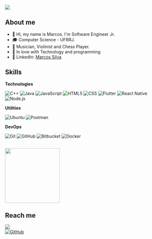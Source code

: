 ![](https://komarev.com/ghpvc/?username=m4rcxs&color=006bed)

## About me

- 👋 Hi, my name is Marcos. I'm Software Engineer Jr.
- 🎓 Computer Science - UFRRJ.
- 🎻 Musician, Violinist and Chess Player.
- 👀 In love with Technology and programming
- 💼 LinkedIn: <a href="https://LinkedIn.com/in/m4rcxs">Marcos Silva</a> 

## Skills

**Technologies**

![C++](https://img.shields.io/badge/-C++-333333?style=flat&logo=C%2B%2B&logoColor=00599C)
![Java](https://img.shields.io/badge/-Typescript-333333?style=flat&logo=Typescript&logoColor=007396)
![JavaScript](https://img.shields.io/badge/-JavaScript-333333?style=flat&logo=javascript)
![HTML5](https://img.shields.io/badge/-HTML5-333333?style=flat&logo=HTML5)
![CSS](https://img.shields.io/badge/-CSS-333333?style=flat&logo=CSS3&logoColor=1572B6)
![Flutter](https://img.shields.io/badge/-postgresql-333333?style=flat&logo=postgresql)
![React Native](https://img.shields.io/badge/-React%20Native-333333?style=flat&logo=react)
![Node.js](https://img.shields.io/badge/-Node.js-333333?style=flat&logo=node.js)

**Utilities**

![Ubuntu](https://img.shields.io/badge/-Ubuntu-333333?style=flat&logo=ubuntu)
![Postman](https://img.shields.io/badge/-Postman-333333?style=flat&logo=postman)

**DevOps**

![Git](https://img.shields.io/badge/-Git-333333?style=flat&logo=git)
![GitHub](https://img.shields.io/badge/-GitHub-333333?style=flat&logo=github)
![Bitbucket](https://img.shields.io/badge/-Bitbucket-333333?style=flat&logo=bitbucket)
![Docker](https://img.shields.io/badge/-Docker-333333?style=flat&logo=docker)

<br/>

<a href="https://github.com/m4rcxs" title="Marcos Silva">
  <img height="180em" src="https://github-readme-stats.vercel.app/api?username=m4rcxs&theme=dracula&show_icons=true" />
</a>

## Reach me

<a href="https://www.linkedin.com/in/m4rcxs" target="_blank"><img src="https://img.shields.io/badge/-LinkedIn-%230077B5?style=for-the-badge&logo=linkedin&logoColor=white" target="_blank"></a>  
[![GitHub](https://img.shields.io/github/followers/m4rcxs?label=follow&style=social)](github.com/m4rcxs)

